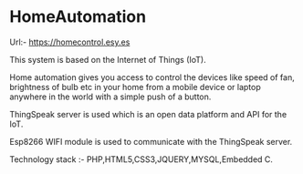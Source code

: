 # HomeAutomation

Url:- https://homecontrol.esy.es

This system is based on the Internet of Things (IoT).

Home automation gives you access to control the devices like speed of fan, brightness of
bulb etc in your home from a mobile device or laptop anywhere in the world with a simple
push of a button.

ThingSpeak server is used which is an open data platform and API for the IoT.

Esp8266 WIFI module is used to communicate with the ThingSpeak server.

Technology stack :- PHP,HTML5,CSS3,JQUERY,MYSQL,Embedded C.
